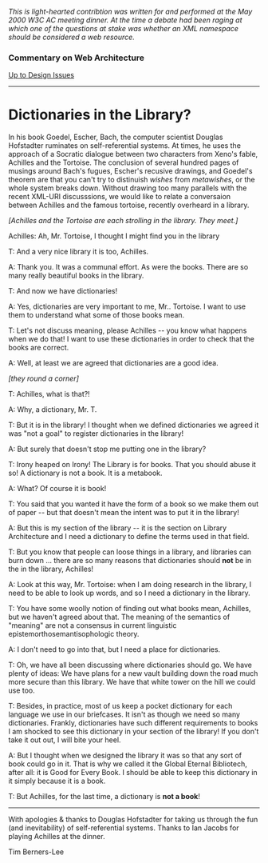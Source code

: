 _This is light-hearted contribtion was written for and performed at the May
2000 W3C AC meeting dinner. At the time a debate had been raging at which one
of the questions at stake was whether an XML namespace should be considered a
web resource._

###  Commentary on Web Architecture

[Up to Design Issues](https://www.w3.org/DesignIssues/Overview.html)

* * *

#  Dictionaries in the Library?

In his book Goedel, Escher, Bach, the computer scientist Douglas Hofstadter
ruminates on self-referential systems. At times, he uses the approach of a
Socratic dialogue between two characters from Xeno's fable, Achilles and the
Tortoise. The conclusion of several hundred pages of musings around Bach's
fugues, Escher's recusive drawings, and Goedel's theorem are that you can't
try to distinuish _wishes_ from _metawishes_, or the whole system breaks down.
Without drawing too many parallels with the recent XML-URI discusssions, we
would like to relate a conversaion between Achilles and the famous tortoise,
recently overheard in a library.

_[Achilles and the Tortoise are each strolling in the library. They meet.]_

Achilles: Ah, Mr. Tortoise, I thought I might find you in the library

T: And a very nice library it is too, Achilles.

A: Thank you. It was a communal effort. As were the books. There are so many
really beautiful books in the library.

T: And now we have dictionaries!

A: Yes, dictionaries are very important to me, Mr.. Tortoise. I want to use
them to understand what some of those books mean.

T: Let's not discuss meaning, please Achilles -- you know what happens when we
do that! I want to use these dictionaries in order to check that the books are
correct.

A: Well, at least we are agreed that dictionaries are a good idea.

_[they round a corner]_

T: Achilles, what is that?!

A: Why, a dictionary, Mr. T.

T: But it is in the library! I thought when we defined dictionaries we agreed
it was "not a goal" to register dictionaries in the library!

A: But surely that doesn't stop me putting one in the library?

T: Irony heaped on Irony! The Library is for books. That you should abuse it
so! A dictionary is not a book. It is a metabook.

A: What? Of course it is book!

T: You said that you wanted it have the form of a book so we make them out of
paper -- but that doesn't mean the intent was to put it in the library!

A: But this is my section of the library -- it is the section on Library
Architecture and I need a dictionary to define the terms used in that field.

T: But you know that people can loose things in a library, and libraries can
burn down ... there are so many reasons that dictionaries should **not** be in
the in the library, Achilles!

A: Look at this way, Mr. Tortoise: when I am doing research in the library, I
need to be able to look up words, and so I need a dictionary in the library.

T: You have some woolly notion of finding out what books mean, Achilles, but
we haven't agreed about that. The meaning of the semantics of "meaning" are
not a consensus in current linguistic epistemorthosemantisophologic theory.

A: I don't need to go into that, but I need a place for dictionaries.

T: Oh, we have all been discussing where dictionaries should go. We have
plenty of ideas: We have plans for a new vault building down the road much
more secure than this library. We have that white tower on the hill we could
use too.

T: Besides, in practice, most of us keep a pocket dictionary for each language
we use in our briefcases. It isn't as though we need so many dictionaries.
Frankly, dictionaries have such different requirements to books I am shocked
to see this dictionary in your section of the library! If you don't take it
out out, I will bite your heel.

A: But I thought when we designed the library it was so that any sort of book
could go in it. That is why we called it the Global Eternal Bibliotech, after
all: it is Good for Every Book. I should be able to keep this dictionary in it
simply because it is a book.

T: But Achilles, for the last time, a dictionary is **not a book**!

* * *

With apologies &amp; thanks to Douglas Hofstadter for taking us through the
fun (and inevitability) of self-referential systems. Thanks to Ian Jacobs for
playing Achilles at the dinner.

Tim Berners-Lee


